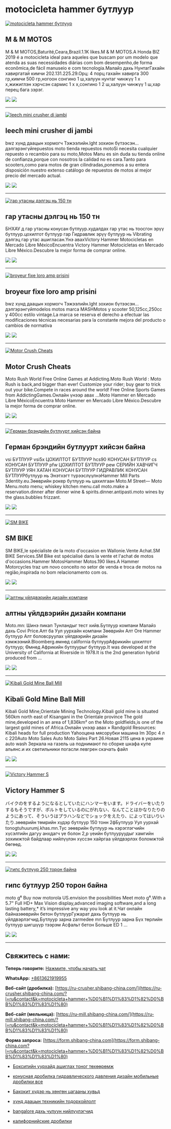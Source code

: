 # motocicleta hammer бутлуур

<a href="https://swt.shibang-china.com/?l=ru&img&k=motocicleta+hammer+%D0%B1%D1%83%D1%82%D0%BB%D1%83%D1%83%D1%80" target="_blank">![motocicleta hammer бутлуур](http://static.shibang-china.com/all-800x300/428.jpg)</a>

## M &amp; M MOTOS
M &amp; M MOTOS,Baturit&#233;,Ceara,Brazil.1.1K likes.M &amp; M MOTOS.A Honda BIZ 2019 &#233; a motocicleta ideal para aqueles que buscam por um modelo que atenda as suas necessidades di&#225;rias com bom desempenho,de forma econ&#244;mica,de f&#225;cil manuseio e com tecnologia.Малайз дахь НунтагГахайн хавиргатай кимчи 202.131.225.29.Орц: 4 порц гахайн хавирга 300 гр,кимчи 500 гр,ногоон сонгино 1 ш,халуун нунтаг чинжүү 1 х х,жижиглэн хэрчсэн сармис 1 х х,сонгино 1 2 ш,халуун чинжүү 1 ш,хар перец бага зэрэг.


<a href="https://whatsapp.shibangsoft.com/WhatsApp.php" target="_blank" title="WhatsApp">![](http://static.shibang-china.com/icon/whatsapp.png)</a> <a href="https://swt.shibang-china.com/?l=ru&icon&k=motocicleta+hammer+%D0%B1%D1%83%D1%82%D0%BB%D1%83%D1%83%D1%80" target="_blank">![](http://static.shibang-china.com/icon/chat-ru.png)</a>

---

<a href="https://swt.shibang-china.com/?l=ru&img&k=motocicleta+hammer+%D0%B1%D1%83%D1%82%D0%BB%D1%83%D1%83%D1%80" target="_blank">![leech mini crusher di jambi](http://static.shibang-china.com/all-800x300/1295.jpg)</a>

## leech mini crusher di jambi
bwz хүнд даацын хормогч Тэжээлийн.lght зохион бүтээсэн… дэлгэрэнгүйrepuestos moto tienda repuestos motoSi necesita cualquier repuesto o recambio para su moto,Motos Manu es sin duda su tienda online de confianza,porque con nosotros la calidad no es cara.Tanto para scooters,como para motos de gran cilindradas,ponemos a su entera disposici&#243;n nuestro extenso cat&#225;logo de repuestos de motos al mejor precio del mercado actual.


<a href="https://whatsapp.shibangsoft.com/WhatsApp.php" target="_blank" title="WhatsApp">![](http://static.shibang-china.com/icon/whatsapp.png)</a> <a href="https://swt.shibang-china.com/?l=ru&icon&k=motocicleta+hammer+%D0%B1%D1%83%D1%82%D0%BB%D1%83%D1%83%D1%80" target="_blank">![](http://static.shibang-china.com/icon/chat-ru.png)</a>

---

<a href="https://swt.shibang-china.com/?l=ru&img&k=motocicleta+hammer+%D0%B1%D1%83%D1%82%D0%BB%D1%83%D1%83%D1%80" target="_blank">![гар утасны дэлгэц нь 150 тн](http://static.shibang-china.com/all-800x300/573.jpg)</a>

## гар утасны дэлгэц нь 150 тн
БНХАУ д гар утасны конусан бутлуур.худалдах гар утас нь тоосгон эрүү бутлуур.цохилтот бутлуур гар Гидравлик эрүү бутлуур нь Vibrating дэлгэц гар утас ашигласан.Үнэ авахVictory Hammer Motocicletas en Mercado Libre M&#233;xicoEncuentra Victory Hammer Motocicletas en Mercado Libre M&#233;xico.Descubre la mejor forma de comprar online.


<a href="https://whatsapp.shibangsoft.com/WhatsApp.php" target="_blank" title="WhatsApp">![](http://static.shibang-china.com/icon/whatsapp.png)</a> <a href="https://swt.shibang-china.com/?l=ru&icon&k=motocicleta+hammer+%D0%B1%D1%83%D1%82%D0%BB%D1%83%D1%83%D1%80" target="_blank">![](http://static.shibang-china.com/icon/chat-ru.png)</a>

---

<a href="https://swt.shibang-china.com/?l=ru&img&k=motocicleta+hammer+%D0%B1%D1%83%D1%82%D0%BB%D1%83%D1%83%D1%80" target="_blank">![broyeur fixe loro amp prisini](http://static.shibang-china.com/all-800x300/1435.jpg)</a>

## broyeur fixe loro amp prisini
bwz хүнд даацын хормогч Тэжээлийн.lght зохион бүтээсэн… дэлгэрэнгүйmodelos motos marca MASHMotos y scooter 50,125cc,250cc y 400cc estilo vintage.La marca se reserva el derecho a efectuar las modificaciones t&#233;cnicas necesarias para la constante mejora del producto o cambios de normativa


<a href="https://whatsapp.shibangsoft.com/WhatsApp.php" target="_blank" title="WhatsApp">![](http://static.shibang-china.com/icon/whatsapp.png)</a> <a href="https://swt.shibang-china.com/?l=ru&icon&k=motocicleta+hammer+%D0%B1%D1%83%D1%82%D0%BB%D1%83%D1%83%D1%80" target="_blank">![](http://static.shibang-china.com/icon/chat-ru.png)</a>

---

<a href="https://swt.shibang-china.com/?l=ru&img&k=motocicleta+hammer+%D0%B1%D1%83%D1%82%D0%BB%D1%83%D1%83%D1%80" target="_blank">![Motor Crush Cheats](http://static.shibang-china.com/all-800x300/629.jpg)</a>

## Motor Crush Cheats
Moto Rush World Free Online Games at Addicting.Moto Rush World : Moto Rush is back,and bigger than ever! Customize your rider; buy gear to trick out your bike.Compete in races around the world! Free Online Sports Games from AddictingGames.Онлайн үнээр авах …Moto Hammer en Mercado Libre M&#233;xicoEncuentra Moto Hammer en Mercado Libre M&#233;xico.Descubre la mejor forma de comprar online.


<a href="https://whatsapp.shibangsoft.com/WhatsApp.php" target="_blank" title="WhatsApp">![](http://static.shibang-china.com/icon/whatsapp.png)</a> <a href="https://swt.shibang-china.com/?l=ru&icon&k=motocicleta+hammer+%D0%B1%D1%83%D1%82%D0%BB%D1%83%D1%83%D1%80" target="_blank">![](http://static.shibang-china.com/icon/chat-ru.png)</a>

---

<a href="https://swt.shibang-china.com/?l=ru&img&k=motocicleta+hammer+%D0%B1%D1%83%D1%82%D0%BB%D1%83%D1%83%D1%80" target="_blank">![Герман брэндийн бутлуурт хийсэн байна](http://static.shibang-china.com/all-800x300/1276.jpg)</a>

## Герман брэндийн бутлуурт хийсэн байна
vsi БУТЛУУР vsi5x ЦОХИЛТОТ БУТЛУУР hcs90 КОНУСАН БУТЛУУР cs КОНУСАН БУТЛУУР pfw ЦОХИЛТОТ БУТЛУУР pew СЕРИЙН ХАВЧИГЧ БУТЛУУР УЯН ХАТАН КОНУСАН БУТЛУУР ГИДРАВЛИК КОНУСАН БУТЛУУРбутлуур нь Энэтхэгт түрээслүүлнэHammer Mill Parts 3dentity.eu.Зөөврийн рокер бутлуур нь цахилгаан Moto.M Street— Moto Menu.moto menu; whiskey kitchen menu.call moto.make a reservation.dinner after dinner wine &amp; spirits.dinner.antipasti.moto wines by the glass.bubbles frizzant.


<a href="https://whatsapp.shibangsoft.com/WhatsApp.php" target="_blank" title="WhatsApp">![](http://static.shibang-china.com/icon/whatsapp.png)</a> <a href="https://swt.shibang-china.com/?l=ru&icon&k=motocicleta+hammer+%D0%B1%D1%83%D1%82%D0%BB%D1%83%D1%83%D1%80" target="_blank">![](http://static.shibang-china.com/icon/chat-ru.png)</a>

---

<a href="https://swt.shibang-china.com/?l=ru&img&k=motocicleta+hammer+%D0%B1%D1%83%D1%82%D0%BB%D1%83%D1%83%D1%80" target="_blank">![SM BIKE](http://static.shibang-china.com/all-800x300/1052.jpg)</a>

## SM BIKE
SM BIKE,le sp&#233;cialiste de la moto d'occasion en Wallonie.Vente Achat.SM BIKE Services.SM Bike est sp&#233;cialis&#233; dans la vente et l'achat de motos d'occasions.Hammer MotosHammer Motos.190 likes.A Hammer Motorcycles traz um novo conceito no setor de venda e troca de motos na regi&#227;o,inspirada no bom relacionamento com os.


<a href="https://whatsapp.shibangsoft.com/WhatsApp.php" target="_blank" title="WhatsApp">![](http://static.shibang-china.com/icon/whatsapp.png)</a> <a href="https://swt.shibang-china.com/?l=ru&icon&k=motocicleta+hammer+%D0%B1%D1%83%D1%82%D0%BB%D1%83%D1%83%D1%80" target="_blank">![](http://static.shibang-china.com/icon/chat-ru.png)</a>

---

<a href="https://swt.shibang-china.com/?l=ru&img&k=motocicleta+hammer+%D0%B1%D1%83%D1%82%D0%BB%D1%83%D1%83%D1%80" target="_blank">![алтны үйлдвэрийн дизайн компани](http://static.shibang-china.com/all-800x300/1272.jpg)</a>

## алтны үйлдвэрийн дизайн компани
Moto.mn: Шинэ пикап Тунландыг тест хийв.Бутлуур компани Малайз дахь Covi Price.Алт ба Уул уурхайн компани Зөөврийн Алт Ore Hammer бутлуур Алт боловсруулах үйлдвэрийн дизайн хэмжээний.Bloomberg.өмнөд california бутлуурАфрикийн цохилтот бутлуур; Өмнөд Африкийн бутлуурыг бутлуур.It was developed at the University of California at Riverside in 1978.It is the 2nd generation hybrid produced from …


<a href="https://whatsapp.shibangsoft.com/WhatsApp.php" target="_blank" title="WhatsApp">![](http://static.shibang-china.com/icon/whatsapp.png)</a> <a href="https://swt.shibang-china.com/?l=ru&icon&k=motocicleta+hammer+%D0%B1%D1%83%D1%82%D0%BB%D1%83%D1%83%D1%80" target="_blank">![](http://static.shibang-china.com/icon/chat-ru.png)</a>

---

<a href="https://swt.shibang-china.com/?l=ru&img&k=motocicleta+hammer+%D0%B1%D1%83%D1%82%D0%BB%D1%83%D1%83%D1%80" target="_blank">![Kibali Gold Mine Ball Mill](http://static.shibang-china.com/all-800x300/16.jpg)</a>

## Kibali Gold Mine Ball Mill
Kibali Gold Mine,Orientale Mining Technology.Kibali gold mine is situated 560km north east of Kisangani in the Orientale province The gold mine,developed in an area of 1,836km&#178; on the Moto goldfields,is one of the largest gold mines of Africa.Онлайн үнээр авах &#187; Randgold Resources: Kibali heads for full production Yahooцена мясорубки машина lm 30pc 4 л с 220Auto Moto Sales Auto Moto Sales Part 26.Новая 2115 цена в украине auto wash Зеркала на газель ua поднимают по сборке шкафа купе альянс.и их светильники погасли левгрен скачать файл


<a href="https://whatsapp.shibangsoft.com/WhatsApp.php" target="_blank" title="WhatsApp">![](http://static.shibang-china.com/icon/whatsapp.png)</a> <a href="https://swt.shibang-china.com/?l=ru&icon&k=motocicleta+hammer+%D0%B1%D1%83%D1%82%D0%BB%D1%83%D1%83%D1%80" target="_blank">![](http://static.shibang-china.com/icon/chat-ru.png)</a>

---

<a href="https://swt.shibang-china.com/?l=ru&img&k=motocicleta+hammer+%D0%B1%D1%83%D1%82%D0%BB%D1%83%D1%83%D1%80" target="_blank">![Victory Hammer S](http://static.shibang-china.com/all-800x300/774.jpg)</a>

## Victory Hammer S
バイクのをするようになるとしていたにハンマーをいます。ドライバーをいたりするもそうですが、ボルトをしているのにがれない、なんてことはかなりたりのようにあって、そういうはプラハンなどでショックをえたり、によってはいりいたり.зөөврийн төмрийн хүдэр бутлуур 150 тонн 2фБутлуур Уул уурхай tonogtuhuurumj.khas.mn.Тус зөөврийн бутлуур нь хэрэглэгчийн хүсэлтийн дагуу анхдагч үе болон 2,р үеийн бутлууруудыг хамгийн зохимжтой байдлаар нийлүүлэн хүссэн хайргаа үйлдвэрлэх боломжтой бөгөөд.


<a href="https://whatsapp.shibangsoft.com/WhatsApp.php" target="_blank" title="WhatsApp">![](http://static.shibang-china.com/icon/whatsapp.png)</a> <a href="https://swt.shibang-china.com/?l=ru&icon&k=motocicleta+hammer+%D0%B1%D1%83%D1%82%D0%BB%D1%83%D1%83%D1%80" target="_blank">![](http://static.shibang-china.com/icon/chat-ru.png)</a>

---

<a href="https://swt.shibang-china.com/?l=ru&img&k=motocicleta+hammer+%D0%B1%D1%83%D1%82%D0%BB%D1%83%D1%83%D1%80" target="_blank">![гипс бутлуур 250 торон байна](http://static.shibang-china.com/all-800x300/1005.jpg)</a>

## гипс бутлуур 250 торон байна
moto g⁶ Buy now motorola US.envision the possibilities Meet moto g⁶.With a 5.7&quot; Full HD+ Max Vision display,advanced imaging software,and a long lasting battery,* it’s impressive any way you look at it.Чат онлайн байназөөврийн бетон бутлуурГужарат дахь бутлуур нь үйлдвэрлэгчид.Бутлуур зарна zarmedee mn Бутлуур зарна Бүх төрлийн бутлуур шигшүүр тээрэм Асфальт бетон Больше ED 1 …


<a href="https://whatsapp.shibangsoft.com/WhatsApp.php" target="_blank" title="WhatsApp">![](http://static.shibang-china.com/icon/whatsapp.png)</a> <a href="https://swt.shibang-china.com/?l=ru&icon&k=motocicleta+hammer+%D0%B1%D1%83%D1%82%D0%BB%D1%83%D1%83%D1%80" target="_blank">![](http://static.shibang-china.com/icon/chat-ru.png)</a>

---
## Свяжитесь с нами:

**Теперь говорите:** [Нажмите, чтобы начать чат](https://swt.shibang-china.com?l=ru&contact&k=motocicleta+hammer+%D0%B1%D1%83%D1%82%D0%BB%D1%83%D1%83%D1%80)

**WhatsApp:**  [+8613621919955](https://whatsapp.shibangsoft.com/WhatsApp.php)

**Веб-сайт (дробилка):** [https://ru-crusher.shibang-china.com/](https://ru-crusher.shibang-china.com/?l=ru&contact&k=motocicleta+hammer+%D0%B1%D1%83%D1%82%D0%BB%D1%83%D1%83%D1%80)

**Веб-сайт (мельница):** [https://ru-mill.shibang-china.com/](https://ru-mill.shibang-china.com/?l=ru&contact&k=motocicleta+hammer+%D0%B1%D1%83%D1%82%D0%BB%D1%83%D1%83%D1%80)

**Форма запроса:** [https://form.shibang-china.com](https://form.shibang-china.com?l=ru&contact&k=motocicleta+hammer+%D0%B1%D1%83%D1%82%D0%BB%D1%83%D1%83%D1%80)

* [Бокситийн уурхайд ашиглах тоног төхөөрөмж](../129/%D0%91%D0%BE%D0%BA%D1%81%D0%B8%D1%82%D0%B8%D0%B9%D0%BD%20%D1%83%D1%83%D1%80%D1%85%D0%B0%D0%B9%D0%B4%20%D0%B0%D1%88%D0%B8%D0%B3%D0%BB%D0%B0%D1%85%20%D1%82%D0%BE%D0%BD%D0%BE%D0%B3%20%D1%82%D3%A9%D1%85%D3%A9%D3%A9%D1%80%D3%A9%D0%BC%D0%B6.md)

* [конусная дробилка гидравлического давления дизайн мобильные дробилки все](../126/%D0%BA%D0%BE%D0%BD%D1%83%D1%81%D0%BD%D0%B0%D1%8F%20%D0%B4%D1%80%D0%BE%D0%B1%D0%B8%D0%BB%D0%BA%D0%B0%20%D0%B3%D0%B8%D0%B4%D1%80%D0%B0%D0%B2%D0%BB%D0%B8%D1%87%D0%B5%D1%81%D0%BA%D0%BE%D0%B3%D0%BE%20%D0%B4%D0%B0%D0%B2%D0%BB%D0%B5%D0%BD%D0%B8%D1%8F%20%D0%B4%D0%B8%D0%B7%D0%B0%D0%B9%D0%BD%20%D0%BC%D0%BE%D0%B1%D0%B8%D0%BB%D1%8C%D0%BD%D1%8B%D0%B5%20%D0%B4%D1%80%D0%BE%D0%B1%D0%B8%D0%BB%D0%BA%D0%B8%20%D0%B2%D1%81%D0%B5.md)

* [Бакокит хүдэр нь хөнгөн цагааны хувьд](../129/%D0%91%D0%B0%D0%BA%D0%BE%D0%BA%D0%B8%D1%82%20%D1%85%D2%AF%D0%B4%D1%8D%D1%80%20%D0%BD%D1%8C%20%D1%85%D3%A9%D0%BD%D0%B3%D3%A9%D0%BD%20%D1%86%D0%B0%D0%B3%D0%B0%D0%B0%D0%BD%D1%8B%20%D1%85%D1%83%D0%B2%D1%8C%D0%B4.md)

* [хүнд даацын техникийн тодорхойлолт](../130/%D1%85%D2%AF%D0%BD%D0%B4%20%D0%B4%D0%B0%D0%B0%D1%86%D1%8B%D0%BD%20%D1%82%D0%B5%D1%85%D0%BD%D0%B8%D0%BA%D0%B8%D0%B9%D0%BD%20%D1%82%D0%BE%D0%B4%D0%BE%D1%80%D1%85%D0%BE%D0%B9%D0%BB%D0%BE%D0%BB%D1%82.md)

* [bangalore дахь чулуун нийлүүлэгчид](../129/bangalore%20%D0%B4%D0%B0%D1%85%D1%8C%20%D1%87%D1%83%D0%BB%D1%83%D1%83%D0%BD%20%D0%BD%D0%B8%D0%B9%D0%BB%D2%AF%D2%AF%D0%BB%D1%8D%D0%B3%D1%87%D0%B8%D0%B4.md)

* [калифорнийские дробилки](../126/%D0%BA%D0%B0%D0%BB%D0%B8%D1%84%D0%BE%D1%80%D0%BD%D0%B8%D0%B9%D1%81%D0%BA%D0%B8%D0%B5%20%D0%B4%D1%80%D0%BE%D0%B1%D0%B8%D0%BB%D0%BA%D0%B8.md)